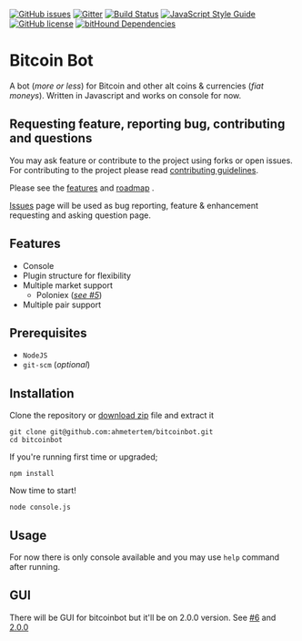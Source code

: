 [![GitHub issues](https://img.shields.io/github/issues/ahmetertem/bitcoinbot.svg)](https://github.com/ahmetertem/bitcoinbot/issues) [![Gitter](https://img.shields.io/gitter/room/nwjs/nw.js.svg)](https://gitter.im/bitcoinbot-node/Lobby) [![Build Status](https://travis-ci.org/ahmetertem/bitcoinbot.svg?branch=master)](https://travis-ci.org/ahmetertem/bitcoinbot) [![JavaScript Style Guide](https://img.shields.io/badge/code_style-standard-brightgreen.svg)](https://standardjs.com) [![GitHub license](https://img.shields.io/badge/license-CC0-blue.svg)](https://raw.githubusercontent.com/ahmetertem/bitcoinbot/master/LICENSE.md) [![bitHound Dependencies](https://www.bithound.io/github/ahmetertem/bitcoinbot/badges/dependencies.svg)](https://www.bithound.io/github/ahmetertem/bitcoinbot/master/dependencies/npm)

# Bitcoin Bot

A bot (*more or less*) for Bitcoin and other alt coins & currencies (*fiat moneys*). Written in Javascript and works on console for now.

## Requesting feature, reporting bug, contributing and questions

You may ask feature or contribute to the project using forks or open issues. For contributing to the project please read [contributing guidelines](https://github.com/ahmetertem/bitcoinbot/blob/master/CONTRIBUTING.md).

Please see the [features](#features) and [roadmap](https://github.com/ahmetertem/bitcoinbot/labels/enhancement) .

[Issues](https://github.com/ahmetertem/bitcoinbot/issues) page will be used as bug reporting, feature & enhancement requesting and asking question page.

## Features

* Console
* Plugin structure for flexibility
* Multiple market support
    * Poloniex (*[see #5](https://github.com/ahmetertem/bitcoinbot/issues/5)*)
* Multiple pair support

## Prerequisites

* `NodeJS`
* `git-scm` (*optional*)

## Installation

Clone the repository or [download zip](https://github.com/ahmetertem/bitcoinbot/archive/master.zip) file and extract it

```
git clone git@github.com:ahmetertem/bitcoinbot.git
cd bitcoinbot
```

If you're running first time or upgraded;
```
npm install
```

Now time to start!
```
node console.js
```

## Usage

For now there is only console available and you may use `help` command after running.

## GUI

There will be GUI for bitcoinbot but it'll be on 2.0.0 version. See [#6](https://github.com/ahmetertem/bitcoinbot/issues/6) and [2.0.0](https://github.com/ahmetertem/bitcoinbot/issues?q=is%3Aopen+is%3Aissue+milestone%3A2.0.0)
